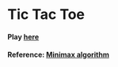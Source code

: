 # Tic Tac Toe
#### Play [here](https://tictactoe.aerobatic.io/)
#### Reference: [Minimax algorithm](https://medium.freecodecamp.org/how-to-make-your-tic-tac-toe-game-unbeatable-by-using-the-minimax-algorithm-9d690bad4b37)
